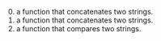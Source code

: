 0. a function that concatenates two strings.
1. a function that concatenates two strings.
2. a function that compares two strings.
